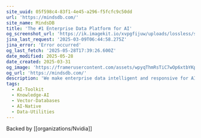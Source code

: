 ```yaml
---
site_uuid: 05f598c4-83f1-4e45-a296-f5fcfc9c50dd
url: 'https://mindsdb.com/'
site_name: MindsDB
title: 'The #1 Enterprise Data Platform for AI'
og_screenshot_url: 'https://ik.imagekit.io/xvpgfijuw/uploads/lossless/screenshots/20250528_MindsDB_og_screenshot.jpeg'
jina_last_request: '2025-03-09T06:44:58.275Z'
jina_error: 'Error occurred'
og_last_fetch: '2025-05-28T17:39:26.600Z'
date_modified: 2025-05-28
date_created: 2025-03-31
og_image: 'https://framerusercontent.com/assets/wpyqThmRsTiC7wOp6xtbYKpr8A.png'
og_url: 'https://mindsdb.com/'
description: 'We make enterprise data intelligent and responsive for AI. Build AI capabilities that can reason over enterprise data.'
tags:
  - AI-Toolkit
  - Knowledge-AI
  - Vector-Databases
  - AI-Native
  - Data-Utilities
---
```


Backed by [[organizations/Nvidia]]